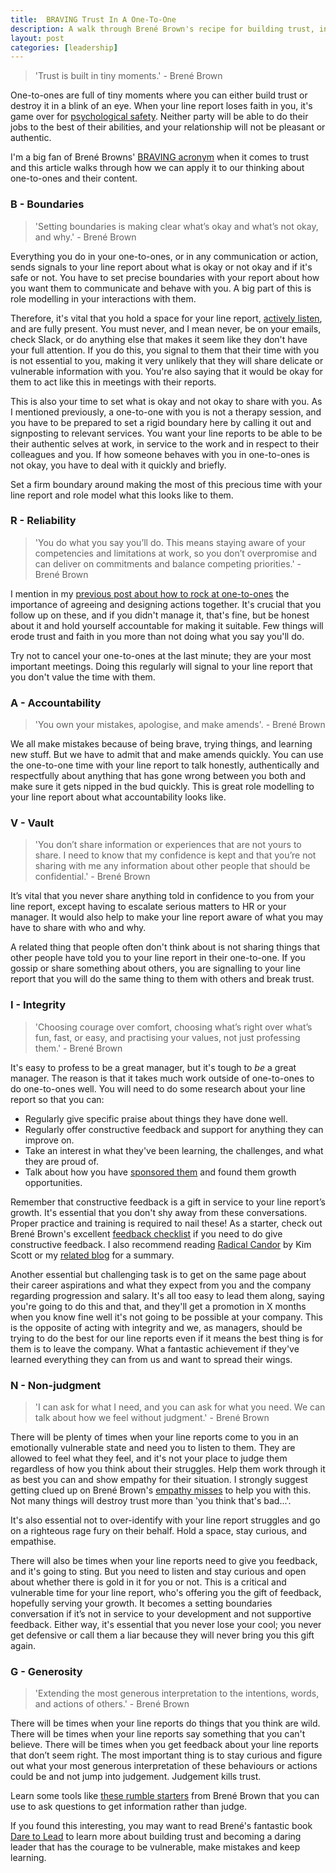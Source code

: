 ```yaml
---
title:  BRAVING Trust In A One-To-One
description: A walk through Brené Brown's recipe for building trust, in the context of one-to-ones.
layout: post
categories: [leadership]
---
```


> 'Trust is built in tiny moments.' - Brené Brown

One-to-ones are full of tiny moments where you can either build trust or destroy it in a blink of an eye.  When your line report loses faith in you, it's game over for [psychological safety](https://blackwells.co.uk/bookshop/product/9781119477242). Neither party will be able to do their jobs to the best of their abilities, and your relationship will not be pleasant or authentic.

I'm a big fan of Brené Browns' [BRAVING acronym](https://brenebrown.com/resources/the-braving-inventory/) when it comes to trust and this article walks through how we can apply it to our thinking about one-to-ones and their content.

### B - Boundaries
> 'Setting boundaries is making clear what’s okay and what’s not okay, and why.' - Brené Brown

Everything you do in your one-to-ones, or in any communication or action, sends signals to your line report about what is okay or not okay and if it's safe or not. You have to set precise boundaries with your report about how you want them to communicate and behave with you. A big part of this is role modelling in your interactions with them.

Therefore, it's vital that you hold a space for your line report, [actively listen](https://www.verywellmind.com/what-is-active-listening-3024343), and are fully present. You must never, and I mean never, be on your emails, check Slack, or do anything else that makes it seem like they don't have your full attention. If you do this, you signal to them that their time with you is not essential to you, making it very unlikely that they will share delicate or vulnerable information with you. You're also saying that it would be okay for them to act like this in meetings with their reports.

This is also your time to set what is okay and not okay to share with you. As I mentioned previously, a one-to-one with you is not a therapy session, and you have to be prepared to set a rigid boundary here by calling it out and signposting to relevant services. You want your line reports to be able to be their authentic selves at work, in service to the work and in respect to their colleagues and you. If how someone behaves with you in one-to-ones is not okay, you have to deal with it quickly and briefly.

Set a firm boundary around making the most of this precious time with your line report and role model what this looks like to them.

### R - Reliability
> 'You do what you say you’ll do. This means staying aware of your competencies and limitations at work, so you don’t overpromise and can deliver on commitments and balance competing priorities.' - Brené Brown

I mention in my [previous post about how to rock at one-to-ones](https://outragedpinkracoon.com/2022/06/07/how-to-rock-at-one-to-ones.md.html) the importance of agreeing and designing actions together. It's crucial that you follow up on these, and if you didn't manage it, that's fine, but be honest about it and hold yourself accountable for making it suitable. Few things will erode trust and faith in you more than not doing what you say you'll do.

Try not to cancel your one-to-ones at the last minute; they are your most important meetings. Doing this regularly will signal to your line report that you don't value the time with them.

### A - Accountability
> 'You own your mistakes, apologise, and make amends'. - Brené Brown

We all make mistakes because of being brave, trying things, and learning new stuff. But we have to admit that and make amends quickly. You can use the one-to-one time with your line report to talk honestly, authentically and respectfully about anything that has gone wrong between you both and make sure it gets nipped in the bud quickly. This is great role modelling to your line report about what accountability looks like.

### V - Vault
> 'You don’t share information or experiences that are not yours to share. I need to know that my confidence is kept and that you’re not sharing with me any information about other people that should be confidential.' - Brené Brown

It’s vital that you never share anything told in confidence to you from your line report, except having to escalate serious matters to HR or your manager. It would also help to make your line report aware of what you may have to share with who and why.

A related thing that people often don't think about is not sharing things that other people have told you to your line report in their one-to-one. If you gossip or share something about others, you are signalling to your line report that you will do the same thing to them with others and break trust.

### I - Integrity
> 'Choosing courage over comfort, choosing what’s right over what’s fun, fast, or easy, and practising your values, not just professing them.' - Brené Brown

It's easy to profess to be a great manager, but it's tough to _be_ a great manager. The reason is that it takes much work outside of one-to-ones to do one-to-ones well. You will need to do some research about your line report so that you can:

* Regularly give specific praise about things they have done well.
* Regularly offer constructive feedback and support for anything they can improve on.
* Take an interest in what they've been learning, the challenges, and what they are proud of.
* Talk about how you have [sponsored them](https://betterallies.medium.com/5-things-allies-can-do-to-sponsor-coworkers-from-underrepresented-groups-266cd512e289) and found them growth opportunities.

Remember that constructive feedback is a gift in service to your line report’s growth. It's essential that you don't shy away from these conversations. Proper practice and training is required to nail these! As a starter, check out Brené Brown's excellent [feedback checklist](https://daretolead.brenebrown.com/wp-content/uploads/2021/09/DaringFeedback-EngagedFeedbackChecklist11.pdf) if you need to do give constructive feedback. I also recommend reading [Radical Candor](https://www.wob.com/en-gb/books/kim-scott/radical-candor/9781529038347) by Kim Scott or my [related blog](https://outragedpinkracoon.com/2018/03/18/radically-candid-programming.html) for a summary.

Another essential but challenging task is to get on the same page about their career aspirations and what they expect from you and the company regarding progression and salary. It's all too easy to lead them along, saying you're going to do this and that, and they'll get a promotion in X months when you know fine well it's not going to be possible at your company. This is the opposite of acting with integrity and we, as managers, should be trying to do the best for our line reports even if it means the best thing is for them is to leave the company. What a fantastic achievement if they've learned everything they can from us and want to spread their wings.

### N - Non-judgment
> 'I can ask for what I need, and you can ask for what you need. We can talk about how we feel without judgment.' - Brené Brown

There will be plenty of times when your line reports come to you in an emotionally vulnerable state and need you to listen to them. They are allowed to feel what they feel, and it's not your place to judge them regardless of how you think about their struggles. Help them work through it as best you can and show empathy for their situation. I strongly suggest getting clued up on Brené Brown's [empathy misses](https://medium.com/the-ascent/bren%C3%A9-browns-6-empathy-misses-why-they-re-important-54540d5a4f36) to help you with this. Not many things will destroy trust more than 'you think that's bad...'.

It's also essential not to over-identify with your line report struggles and go on a righteous rage fury on their behalf. Hold a space, stay curious, and empathise.

There will also be times when your line reports need to give you feedback, and it's going to sting. But you need to listen and stay curious and open about whether there is gold in it for you or not. This is a critical and vulnerable time for your line report, who's offering you the gift of feedback, hopefully serving your growth. It becomes a setting boundaries conversation if it’s not in service to your development and not supportive feedback. Either way, it's essential that you never lose your cool; you never get defensive or call them a liar because they will never bring you this gift again.

### G - Generosity
> 'Extending the most generous interpretation to the intentions, words, and actions of others.' - Brené Brown

There will be times when your line reports do things that you think are wild. There will be times when your line reports say something that you can't believe. There will be times when you get feedback about your line reports that don’t seem right. The most important thing is to stay curious and figure out what your most generous interpretation of these behaviours or actions could be and not jump into judgement. Judgement kills trust.

Learn some tools like [these rumble starters](https://brenebrown.com/art/feedback-toolbox-rumble-language/) from Brené Brown that you can use to ask questions to get information rather than judge.

If you found this interesting, you may want to read Brené's fantastic book [Dare to Lead](https://www.wob.com/en-gb/books/brene-brown/dare-to-lead/9781785042140) to learn more about building trust and becoming a daring leader that has the courage to be vulnerable, make mistakes and keep learning.
